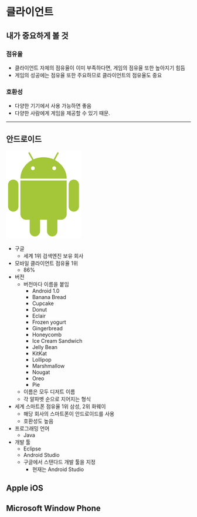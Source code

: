 # 클라이언트
## 내가 중요하게 볼 것
### 점유율
- 클라이언트 자체의 점유율이 이미 부족하다면, 게임의 점유율 또한 높아지기 힘듬
- 게임의 성공에는 점유율 또한 주요하므로 클라이언트의 점유율도 중요
### 호환성
- 다양한 기기에서 사용 가능하면 좋음
- 다양한 사람에게 게임을 제공할 수 있기 때문.
---
## 안드로이드
![안드로이드](./안드로이드.png)
- 구글
  - 세계 1위 검색엔진 보유 회사
- 모바일 클라이언트 점유율 1위
  - 86%
- 버전
  - 버전마다 이름을 붙임
    - Android 1.0
    - Banana Bread
    - Cupcake
    - Donut
    - Eclair
    - Frozen yogurt
    - Gingerbread
    - Honeycomb
    - Ice Cream Sandwich
    - Jelly Bean
    - KitKat
    - Lollipop
    - Marshmallow
    - Nougat
    - Oreo
    - Pie
  - 이름은 모두 디저트 이름
  - 각 알파벳 순으로 지어지는 형식
- 세계 스마트폰 점유율 1위 삼성, 2위 화웨이
  - 해당 회사의 스마트폰이 안드로이드를 사용
  - 호환성도 높음
- 프로그래밍 언어
  - Java
- 개발 툴
  - Eclipse
  - Android Studio
  - 구글에서 스탠다드 개발 툴을 지정
    - 현재는 Android Studio
## Apple iOS


## Microsoft Window Phone
